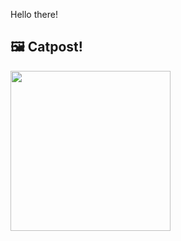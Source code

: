Hello there!



## 🖼️ Catpost!

<sub>
    <img src="https://cdn2.thecatapi.com/images/9qp.jpg" height="256">
</sub>

